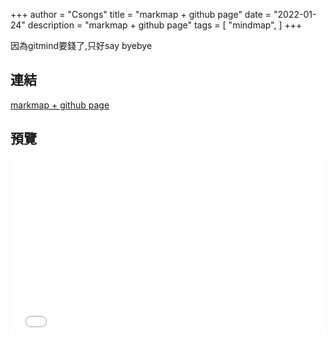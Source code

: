 ﻿+++
author = "Csongs"
title = "markmap + github page"
date = "2022-01-24"
description = "markmap + github page"
tags = [
    "mindmap",
]
+++

因為gitmind要錢了,只好say byebye

<!--more-->

## 連結

[markmap + github page](/markmap-book/mindmap/articles/sample-2.html)

## 預覽

<div style="position: relative; padding-bottom: 56.25%; height: 0; overflow: hidden;">
  <iframe src="/markmap-book/mindmap/articles/sample-2.html" style="position: absolute; top: 0; left: 0; width: 100%; height: 100%; border:0;" allowfullscreen title="測試"></iframe>
</div>